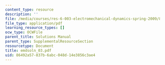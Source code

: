 ```yaml
---
content_type: resource
description: ''
file: /media/courses/res-6-003-electromechanical-dynamics-spring-2009/86492a57837b6abc048d14e3856c3ae4_emdsoln_03.pdf
file_type: application/pdf
learning_resource_types: []
ocw_type: OCWFile
parent_title: Solutions Manual
parent_type: SupplementalResourceSection
resourcetype: Document
title: emdsoln_03.pdf
uid: 86492a57-837b-6abc-048d-14e3856c3ae4
---
```

